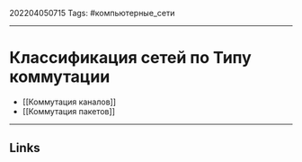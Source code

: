 202204050715
Tags: #компьютерные_сети

---

# Классификация сетей по Типу коммутации
- [[Коммутация каналов]]
- [[Коммутация пакетов]]

---
## Links